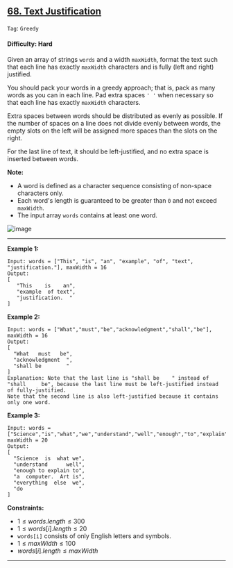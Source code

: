 ## [68. Text Justification](https://leetcode.com/problems/text-justification/)

```Tag```: ```Greedy```

#### Difficulty: Hard

Given an array of strings ```words``` and a width ```maxWidth```, format the text such that each line has exactly ```maxWidth``` characters and is fully (left and right) justified.

You should pack your words in a greedy approach; that is, pack as many words as you can in each line. Pad extra spaces ```' '``` when necessary so that each line has exactly ```maxWidth``` characters.

Extra spaces between words should be distributed as evenly as possible. If the number of spaces on a line does not divide evenly between words, the empty slots on the left will be assigned more spaces than the slots on the right.

For the last line of text, it should be left-justified, and no extra space is inserted between words.

__Note:__

- A word is defined as a character sequence consisting of non-space characters only.
- Each word's length is guaranteed to be greater than ```0``` and not exceed ```maxWidth```.
- The input array ```words``` contains at least one word.

![image](https://github.com/quananhle/Python/assets/35042430/876c3888-01da-4927-86d0-322acac274e3)

---

__Example 1:__
```
Input: words = ["This", "is", "an", "example", "of", "text", "justification."], maxWidth = 16
Output:
[
   "This    is    an",
   "example  of text",
   "justification.  "
]
```

__Example 2:__
```
Input: words = ["What","must","be","acknowledgment","shall","be"], maxWidth = 16
Output:
[
  "What   must   be",
  "acknowledgment  ",
  "shall be        "
]
Explanation: Note that the last line is "shall be    " instead of "shall     be", because the last line must be left-justified instead of fully-justified.
Note that the second line is also left-justified because it contains only one word.
```

__Example 3:__
```
Input: words = ["Science","is","what","we","understand","well","enough","to","explain","to","a","computer.","Art","is","everything","else","we","do"], maxWidth = 20
Output:
[
  "Science  is  what we",
  "understand      well",
  "enough to explain to",
  "a  computer.  Art is",
  "everything  else  we",
  "do                  "
]
```

__Constraints:__

- $1 \le words.length \le 300$
- $1 \le words[i].length \le 20$
- ```words[i]``` consists of only English letters and symbols.
- $1 \le maxWidth \le 100$
- $words[i].length \le maxWidth$

---
